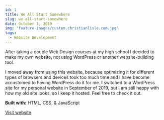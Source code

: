 ```yaml
---
id: 1
title: We All Start Somewhere
slug: we-all-start-somewhere
date: October 1, 2019
img: 'feature-images/custom.christianlisle.com.jpg'
tags: 
  - Website Development
---
```


After taking a couple Web Design courses at my high school I decided to make my own website, not using WordPress or another website-building tool.

<!--more-->

I moved away from using this website, because optimizing it for different types of browsers and devices took too much time and I have become accustomed to having WordPress do it for me. I switched to a WordPress site for my personal website in September of 2019, but I am still happy with how my old site looks, so I keep it hosted. Feel free to check it out.

**Built with:** HTML, CSS, & JavaScript

[Visit website](http://custom.christianlisle.com)